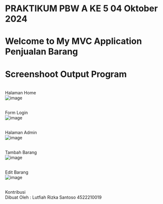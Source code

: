 # PRAKTIKUM PBW A KE 5 04 Oktober 2024 #
# Welcome to My MVC Application Penjualan Barang #

# Screenshoot Output Program #
<br> Halaman Home <br>
![image](https://github.com/user-attachments/assets/7d6a4cd2-8cb3-4487-8ef6-2e094242402e)

<br> Form Login <br>
![image](https://github.com/user-attachments/assets/1a5b322f-31ae-4196-8895-ad6ea0f4cf49)

<br> Halaman Admin <br>
![image](https://github.com/user-attachments/assets/6669b972-c4bf-49da-a2cb-d1f5f1b6f5de)

<br> Tambah Barang <br>
![image](https://github.com/user-attachments/assets/5840f1b8-6ff7-4bd1-88c9-6f968ab5fe79)

<br> Edit Barang <br>
![image](https://github.com/user-attachments/assets/2e364bce-e67f-4786-800e-c2961536bc01)

<br> Kontribusi <br>
Dibuat Oleh : Lutfiah Rizka Santoso 4522210019
